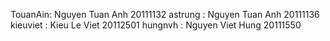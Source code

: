 TouanAin: Nguyen Tuan Anh 20111132
astrung : Nguyen Tuan Anh 20111136
kieuviet : Kieu Le Viet  20112501
hungnvh : Nguyen Viet Hung 20111550 